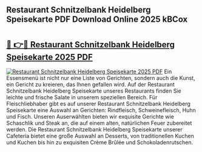 ## Restaurant Schnitzelbank Heidelberg Speisekarte PDF Download Online 2025 kBCox

# <h2><a href="http://gcc7t67.nevu.top/?p=Restaurant+Schnitzelbank+Heidelberg+Speisekarte">🔗 👉🔴 Restaurant Schnitzelbank Heidelberg Speisekarte 2025 PDF</a></h2>

[![Restaurant Schnitzelbank Heidelberg Speisekarte 2025 PDF](https://i.imgur.com/dBaPXMq.png)](http://gcc7t67.nevu.top/?p=Restaurant+Schnitzelbank+Heidelberg+Speisekarte)
Ein Essensmenü ist nicht nur eine Liste von Gerichten, sondern auch die Kunst, ein Gericht zu kreieren, das Ihnen gefallen wird. Auf der Restaurant Schnitzelbank Heidelberg Speisekarte unseres Restaurants finden Sie leichte und frische Salate in unserem speziellen Bereich. Für Fleischliebhaber gibt es auf unserer Restaurant Schnitzelbank Heidelberg Speisekarte eine Auswahl an Gerichten: Rindfleisch, Schweinefleisch, Huhn und Fisch. Unseren Auserwählten bieten wir exquisite Gerichte wie Schaschlik und Steak an, die auf einem alten, natürlichen Feuer zubereitet werden. Die Restaurant Schnitzelbank Heidelberg Speisekarte unserer Cafeteria bietet eine große Auswahl an Desserts, von traditionellen Kuchen und Kuchen bis hin zu exquisiten Crème Brûlée und Schokoladenrutschen.
